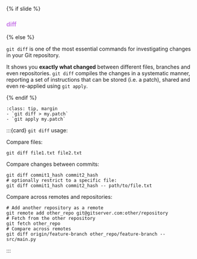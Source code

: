{% if slide %}
### <i class="fab fa-git"></i> <strong style="color:#ca80e9">diff</strong>
{% else %}

`git diff` is one of the most essential commands for investigating changes in your Git repository.

It shows you **exactly what changed** between different files, branches and even repositories.
`git diff` compiles the changes in a systematic manner, reporting a set of instructions that can be stored (i.e. a patch), shared and even re-applied using `git apply`.


{% endif %}
```{admonition} Create patches:
:class: tip, margin
- `git diff > my.patch`
- `git apply my.patch`
```

:::{card} `git diff` usage:

Compare files:

```
git diff file1.txt file2.txt
```
Compare changes between commits:
```
git diff commit1_hash commit2_hash
# optionally restrict to a specific file:
git diff commit1_hash commit2_hash -- path/to/file.txt
```
Compare across remotes and repositories:
```
# Add another repository as a remote
git remote add other_repo git@gitserver.com:other/repository
# Fetch from the other repository
git fetch other_repo
# Compare across remotes
git diff origin/feature-branch other_repo/feature-branch -- src/main.py
```

:::
